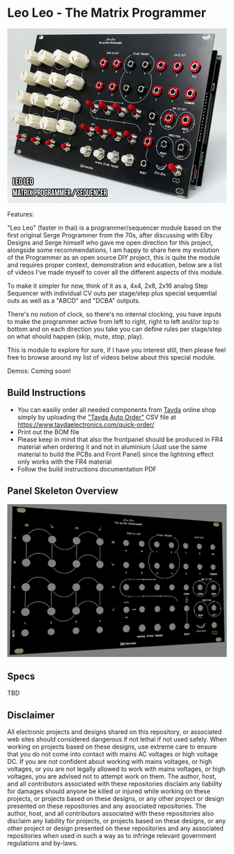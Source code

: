 # Leo Leo - The Matrix Programmer

<img src="./Images/leo_leo_profile.jpg" height="400px">

Features:

"Leo Leo" (faster in thai) is a programmer/sequencer module based on the first original Serge Programmer from the 70s, after discussing with Elby Designs and Serge himself who gave me open direction for this project, alongside some recommendations, I am happy to share here my evolution of the Programmer as an open source DIY project, this is quite the module and requires proper context, demonstration and education, below are a list of videos I've made myself to cover all the different aspects of this module.

To make it simpler for now, think of it as a, 4x4, 2x8, 2x16 analog Step Sequencer with individual CV outs per stage/step plus special sequential outs as well as a "ABCD" and "DCBA" outputs.

There's no notion of clock, so there's no internal clocking, you have inputs to make the programmer active from left to right, right to left and/or top to bottom and on each direction you take you can define rules per stage/step on what should happen (skip, mute, stop, play).

This is module to explore for sure, if I have you interest still, then please feel free to browse around my list of videos below about this special module.

Demos: Coming soon!

## Build Instructions
* You can easiliy order all needed components from [Tayda](https://www.taydaelectronics.com) online shop simply by uploading the ["Tayda Auto Order"](./Tayda%20Auto%20Order.csv) CSV file at https://www.taydaelectronics.com/quick-order/
* Print out the BOM file
* Please keep in mind that also the frontpanel should be produced in FR4 material when ordering it and not in aluminium (Just use the same material to build the PCBs and Front Panel) since the lightning effect only works with the FR4 material
* Follow the build instructions documentation PDF

## Panel Skeleton Overview
![panel](./Images/frontpanel_preview.png)

## Specs

TBD

## Disclaimer
All electronic projects and designs shared on this repository, or associated web sites should considered dangerous if not lethal if not used safely. When working on projects based on these designs, use extreme care to ensure that you do not come into contact with mains AC voltages or high voltage DC. If you are not confident about working with mains voltages, or high voltages, or you are not legally allowed to work with mains voltages, or high voltages, you are advised not to attempt work on them. The author, host, and all contributors associated with these repositories disclaim any liability for damages should anyone be killed or injured while working on these projects, or projects based on these designs, or any other project or design presented on these repositories and any associated repositories. The author, host, and all contributors associated with these repositories also disclaim any liability for projects, or projects based on these designs, or any other project or design presented on these repositories and any associated repositories when used in such a way as to infringe relevant government regulations and by-laws. 
